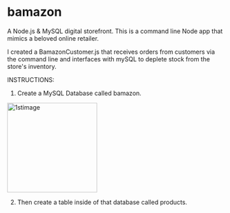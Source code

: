 # bamazon

A Node.js & MySQL digital storefront. This is a command line Node app that mimics a beloved online retailer.

I created a BamazonCustomer.js that receives orders from customers via the command line and interfaces with mySQL to deplete stock from the store's inventory.  

 INSTRUCTIONS:
 
 1.  Create a MySQL Database called bamazon.
 
 <img width="208" alt="1stimage" src="https://user-images.githubusercontent.com/30795207/36822609-e234fcf6-1cc6-11e8-81e0-fc02df9daf49.png">
 
 2.  Then create a table inside of that database called products.
